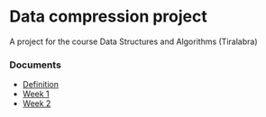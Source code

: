 # Data compression project
A project for the course Data Structures and Algorithms (Tiralabra)

### Documents
- [Definition](documents/maarittelydokumentti.md)
- [Week 1](documents/viikkoraportti1.md)
- [Week 2](documents/viikkoraportti2.md)

